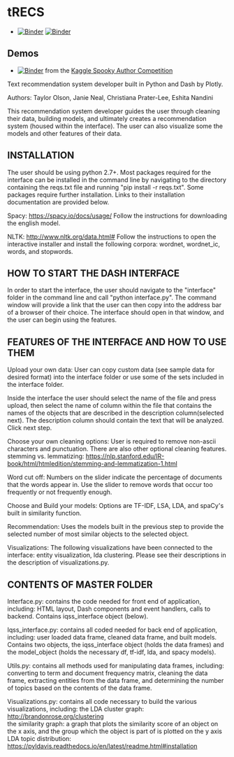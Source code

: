 # tRECS

- [![Binder](https://mybinder.org/badge.svg)](https://mybinder.org/v2/gh/4QuantOSS/tRECS/master) [![Binder]( https://img.shields.io/badge/launch-jupyterlab-red.svg)](https://mybinder.org/v2/gh/4QuantOSS/tRECS/master?urlpath=lab)

## Demos

- [![Binder](https://img.shields.io/badge/launch-spooky%20demo-green.svg)](https://mybinder.org/v2/gh/4QuantOSS/tRECS/master?urlpath=%2Fapps%2Fdemo_spooky.ipynb) from the [Kaggle Spooky Author Competition](https://www.kaggle.com/c/spooky-author-identification/data)



Text recommendation system developer built in Python and Dash by Plotly.

Authors: Taylor Olson, Janie Neal, Christiana Prater-Lee, Eshita Nandini

This recommendation system developer guides the user through cleaning their data, building models, and ultimately creates a recommendation system (housed within the interface). The user can also visualize some the models and other features of their data.

## INSTALLATION

The user should be using python 2.7+. Most packages required for the interface can be installed in the command line by navigating to the directory containing the reqs.txt file and running "pip install -r reqs.txt". Some packages require further installation. Links to their installation documentation are provided below.

Spacy: https://spacy.io/docs/usage/
Follow the instructions for downloading the english model.

NLTK:     http://www.nltk.org/data.html#
Follow the instructions to open the interactive installer and install the following corpora: wordnet, wordnet_ic, words, and stopwords.    


## HOW TO START THE DASH INTERFACE

In order to start the interface, the user should navigate to the "interface" folder in the command line and call "python interface.py". The command window will provide a link that the user can then copy into the address bar of a browser of their choice. The interface should open in that window, and the user can begin using the features.


## FEATURES OF THE INTERFACE AND HOW TO USE THEM

Upload your own data:
User can copy custom data (see sample data for desired format) into the interface folder or use some of the sets included in the interface folder.

Inside the interface the user should select the name of the file and press upload, then select the name of column within the file that contains the names of the objects that are described in the description column(selected next). The description column  should contain the text that will be analyzed. Click next step.

Choose your own cleaning options:
User is required to remove non-ascii characters and punctuation. There are also other optional cleaning features.
stemming vs. lemmatizing: https://nlp.stanford.edu/IR-book/html/htmledition/stemming-and-lemmatization-1.html

Word cut off:
Numbers on the slider indicate the percentage of documents that the words appear in. Use the slider to remove words that occur too frequently or not frequently enough.

Choose and Build your models:
Options are TF-IDF, LSA, LDA, and spaCy's built in similarity function.

Recommendation:
Uses the models built in the previous step to provide the selected number of most similar objects to the selected object.

Visualizations:
The following visualizations have been connected to the interface: entity visualization, lda clustering. Please see their descriptions in the description of visualizations.py.


## CONTENTS OF MASTER FOLDER

Interface.py: contains the code needed for front end of application, including: HTML layout, Dash components and event handlers, calls to backend. Contains iqss_interface object (below).

Iqss_interface.py: contains all coded needed for back end of application, including: user loaded data frame, cleaned data frame, and built models. Contains two objects, the iqss_interface object (holds the data frames) and the model_object (holds the necessary df, tf-idf, lda, and spacy models).

Utils.py: contains all methods used for manipulating data frames, including: converting to term and document frequency matrix, cleaning the data frame, extracting entities from the data frame, and determining the number of topics based on the contents of the data frame.

Visualizations.py: contains all code necessary to build the various visualizations, including:
the LDA cluster graph: http://brandonrose.org/clustering  
the similarity graph: a graph that plots the similarity score of an object on the x axis, and the group which the object is part of is plotted on the y axis
LDA topic distribution: https://pyldavis.readthedocs.io/en/latest/readme.html#installation
